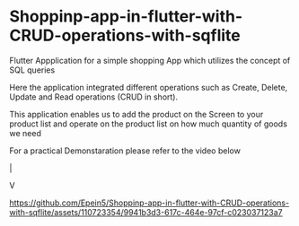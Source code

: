 # Shoppinp-app-in-flutter-with-CRUD-operations-with-sqflite

Flutter Appplication for a simple shopping App which utilizes the concept of SQL queries

Here the application integrated different operations such as Create, Delete, Update and Read operations (CRUD in short).

This application enables us to add the product on the Screen to your product list and operate on the product list on how much quantity of goods we need 

For a practical Demonstaration please refer to the video below


 |

 
 V


https://github.com/Epein5/Shoppinp-app-in-flutter-with-CRUD-operations-with-sqflite/assets/110723354/9941b3d3-617c-464e-97cf-c023037123a7

